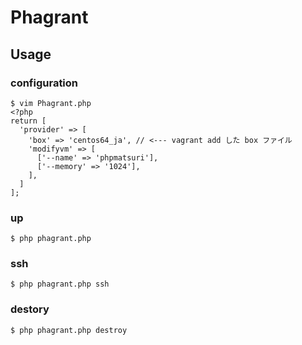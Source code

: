# Phagrant

## Usage

### configuration

    $ vim Phagrant.php
    <?php
    return [
      'provider' => [
        'box' => 'centos64_ja', // <--- vagrant add した box ファイル
        'modifyvm' => [
          ['--name' => 'phpmatsuri'],
          ['--memory' => '1024'],
        ],
      ]
    ];
  
### up
  
    $ php phagrant.php

### ssh

    $ php phagrant.php ssh

### destory

    $ php phagrant.php destroy

  
